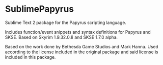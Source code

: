SublimePapyrus
==============

Sublime Text 2 package for the Papyrus scripting language.

Includes function/event snippets and syntax definitions for Papyrus and SKSE. Based on Skyrim 1.9.32.0.8 and SKSE 1.7.0 alpha.

Based on the work done by Bethesda Game Studios and Mark Hanna. Used according to the license included in the original package and said license is included in this package.